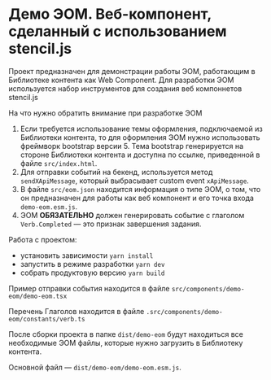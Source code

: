 # Демо ЭОМ. Веб-компонент, сделанный с использованием stencil.js

Проект предназначен для демонстрации работы ЭОМ, работающим в Библиотеке контента как Web Component.
Для разработки ЭОМ используется набор инструментов для создания веб компоннетов stencil.js

На что нужно обратить внимание при разработке ЭОМ

1. Если требуется использование темы оформления, подключаемой из Библиотеки контента, то
для оформления ЭОМ нужно использовать фреймворк bootstrap версии 5. Тема bootstrap генерируется
на стороне Библиотеки контента и доступна по ссылке, приведенной в файле `src/index.html`.
2. Для отправки событий на бекенд, используется метод `sendXApiMessage`, который выбрасывает custom event `xApiMessage`.
3. В файле `src/eom.json` находится информация о типе ЭОМ, о том, что он предназначен для работы
   как веб компонент и его точка входа `demo-eom.esm.js`.
4. ЭОМ **ОБЯЗАТЕЛЬНО** должен генерировать событие с глаголом `Verb.Completed` — это признак завершения задания.

Работа с проектом:
- установить зависимости `yarn install`
- запустить в режиме разработки `yarn dev`
- собрать продуктовую версию `yarn build`

Пример отправки события находится в файле `src/components/demo-eom/demo-eom.tsx`

Перечень Глаголов находится в файле `.src/components/demo-eom/constants/verb.ts`

После сборки проекта в папке `dist/demo-eom` будут находиться все необходимые
ЭОМ файлы, которые нужно загрузить в Библиотеку контента.

Основной файл — `dist/demo-eom/demo-eom.esm.js`.
